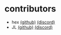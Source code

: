 # contributors
- hex [(github)](https://github.com/dr-hextanium) [(discord)](https://discord.com/users/280024224121356288)
- JL [(github)](https://github.com/JoelLee3) [(discord)](https://discordapp.com/users/760523424635813980)